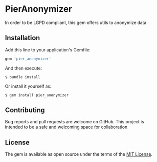 # PierAnonymizer

In order to be LGPD compliant, this gem offers utils to anonymize data.

## Installation

Add this line to your application's Gemfile:

```ruby
gem 'pier_anonymizer'
```

And then execute:

    $ bundle install

Or install it yourself as:

    $ gem install pier_anonymizer

## Contributing

Bug reports and pull requests are welcome on GitHub. This project is intended to be a safe and welcoming space for collaboration.

## License

The gem is available as open source under the terms of the [MIT License](https://opensource.org/licenses/MIT).
